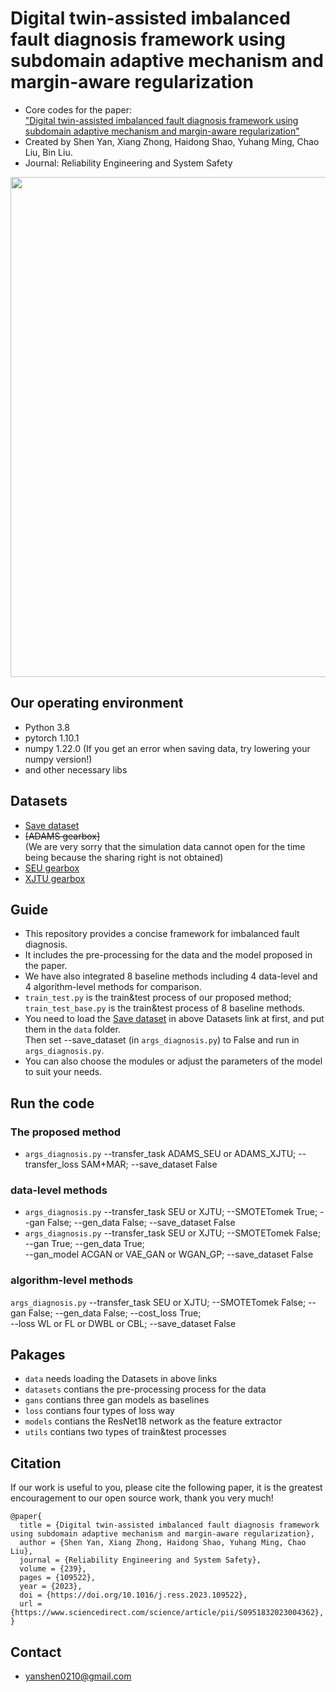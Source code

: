 # Digital twin-assisted imbalanced fault diagnosis framework using subdomain adaptive mechanism and margin-aware regularization
* Core codes for the paper:
<br> ["Digital twin-assisted imbalanced fault diagnosis framework using subdomain adaptive mechanism and margin-aware regularization"](https://www.sciencedirect.com/science/article/pii/S0951832023004362)
* Created by Shen Yan, Xiang Zhong, Haidong Shao, Yuhang Ming, Chao Liu, Bin Liu.
* Journal: Reliability Engineering and System Safety

<div align="center">
<img src="https://github.com/yanshen0210/Digital-twin-assisted-imbalanced-fault-diagnosis-framework/blob/main/framework.jpg" width="800" />
</div>

## Our operating environment
* Python 3.8
* pytorch  1.10.1
* numpy  1.22.0 (If you get an error when saving data, try lowering your numpy version!)
* and other necessary libs

## Datasets
* [Save dataset](https://drive.google.com/file/d/1Hk1_mCPIN05n_axA6Qd74TYXUFIR6FU9/view?usp=sharing)
* ~~[ADAMS gearbox]~~
<br> (We are very sorry that the simulation data cannot open for the time being because the sharing right is not obtained)
* [SEU gearbox](https://drive.google.com/file/d/1ZfKWYK-xRl3Oy7zMuzlmkSy9G4mQh0y1/view?usp=drive_link)
* [XJTU gearbox](https://drive.google.com/drive/folders/1ejGZu9oeL1D9nKN07Q7z72O8eFrWQTay?usp=sharing)

## Guide 
* This repository provides a concise framework for imbalanced fault diagnosis. 
* It includes the pre-processing for the data and the model proposed in the paper. 
* We have also integrated 8 baseline methods including 4 data-level and 4 algorithm-level methods for comparison.
* `train_test.py` is the train&test process of our proposed method; `train_test_base.py` is the train&test process of 8 baseline methods.
* You need to load the [Save dataset](https://drive.google.com/file/d/1Hk1_mCPIN05n_axA6Qd74TYXUFIR6FU9/view?usp=sharing) in above Datasets link at first, and put them in the `data` folder.
<br> Then set --save_dataset (in `args_diagnosis.py`) to False and run in `args_diagnosis.py`.
* You can also choose the modules or adjust the parameters of the model to suit your needs.

## Run the code
### The proposed method
* `args_diagnosis.py` --transfer_task ADAMS_SEU or ADAMS_XJTU; --transfer_loss SAM+MAR; --save_dataset False
### data-level methods
* `args_diagnosis.py` --transfer_task SEU or XJTU; --SMOTETomek True; --gan False; --gen_data False; --save_dataset False
*  `args_diagnosis.py` --transfer_task SEU or XJTU; --SMOTETomek False; --gan True; --gen_data True;
 <br> --gan_model ACGAN or VAE_GAN or WGAN_GP; --save_dataset False
### algorithm-level methods
`args_diagnosis.py` --transfer_task SEU or XJTU; --SMOTETomek False; --gan False; --gen_data False; --cost_loss True; 
 <br> --loss WL or FL or DWBL or CBL; --save_dataset False

## Pakages
* `data` needs loading the Datasets in above links
* `datasets` contians the pre-processing process for the data
* `gans` contians three gan models as baselines
* `loss` contians four types of loss way
* `models` contians the ResNet18 network as the feature extractor
* `utils` contians two types of train&test processes

## Citation
If our work is useful to you, please cite the following paper, it is the greatest encouragement to our open source work, thank you very much!
```
@paper{
  title = {Digital twin-assisted imbalanced fault diagnosis framework using subdomain adaptive mechanism and margin-aware regularization},
  author = {Shen Yan, Xiang Zhong, Haidong Shao, Yuhang Ming, Chao Liu},
  journal = {Reliability Engineering and System Safety},
  volume = {239},
  pages = {109522},
  year = {2023},
  doi = {https://doi.org/10.1016/j.ress.2023.109522},
  url = {https://www.sciencedirect.com/science/article/pii/S0951832023004362},
}
```

## Contact
- yanshen0210@gmail.com
